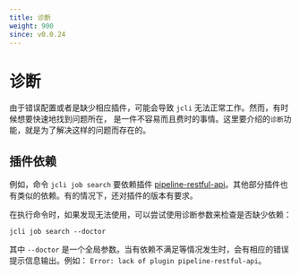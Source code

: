 ```yaml
---
title: 诊断
weight: 900
since: v0.0.24
---
```


# 诊断

由于错误配置或者是缺少相应插件，可能会导致 `jcli` 无法正常工作。然而，有时候想要快速地找到问题所在， 是一件不容易而且费时的事情。这里要介绍的`诊断`功能，就是为了解决这样的问题而存在的。

## 插件依赖

例如，命令 `jcli job search` 要依赖插件 [pipeline-restful-api](https://plugins.jenkins.io/pipeline-restful-api)。其他部分插件也有类似的依赖。有的情况下，还对插件的版本有要求。

在执行命令时，如果发现无法使用，可以尝试使用诊断参数来检查是否缺少依赖：

`jcli job search --doctor`

其中 `--doctor` 是一个全局参数。当有依赖不满足等情况发生时，会有相应的错误提示信息输出。例如： `Error: lack of plugin pipeline-restful-api`。


